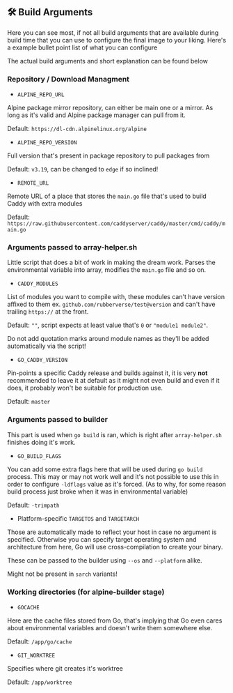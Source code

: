 ## 🛠️ Build Arguments

Here you can see most, if not all build arguments that are available during build time that you can use to configure the final image to your liking. Here's a example bullet point list of what you can configure


The actual build arguments and short explanation can be found below

### Repository / Download Managment

- `ALPINE_REPO_URL`

Alpine package mirror repository, can either be main one or a mirror. As long as it's valid and Alpine package manager can pull from it.

Default: `https://dl-cdn.alpinelinux.org/alpine`

- `ALPINE_REPO_VERSION`

Full version that's present in package repository to pull packages from

Default: `v3.19`, can be changed to `edge` if so inclined!

- `REMOTE_URL`

Remote URL of a place that stores the `main.go` file that's used to build Caddy with extra modules

Default: `https://raw.githubusercontent.com/caddyserver/caddy/master/cmd/caddy/main.go`

### Arguments passed to array-helper.sh

Little script that does a bit of work in making the dream work. Parses the environmental variable into array, modifies the `main.go` file and so on.

- `CADDY_MODULES`

List of modules you want to compile with, these modules can't have version affixed to them ex. `github.com/rubberverse/test@version` and can't have trailing `https://` at the front.

Default: `""`, script expects at least value that's `0` or `"module1 module2"`.

Do not add quotation marks around module names as they'll be added automatically via the script!

- `GO_CADDY_VERSION`

Pin-points a specific Caddy release and builds against it, it is very **not** recommended to leave it at default as it might not even build and even if it does, it probably won't be suitable for production use.

Default: `master`

### Arguments passed to builder

This part is used when `go build` is ran, which is right after `array-helper.sh` finishes doing it's work.

- `GO_BUILD_FLAGS`

You can add some extra flags here that will be used during `go build` process. This may or may not work well and it's not possible to use this in order to configure `-ldflags` value as it's forced. (As to why, for some reason build process just broke when it was in environmental variable)

Default: `-trimpath`

- Platform-specific `TARGETOS` and `TARGETARCH`

Those are automatically made to reflect your host in case no argument is specified. Otherwise you can specify target operating system and architecture from here, Go will use cross-compilation to create your binary.

These can be passed to the builder using `--os` and `--platform` alike. 

Might not be present in `sarch` variants!

### Working directories (for alpine-builder stage)

- `GOCACHE`

Here are the cache files stored from Go, that's implying that Go even cares about environmental variables and doesn't write them somewhere else.

Default: `/app/go/cache`

- `GIT_WORKTREE`

Specifies where git creates it's worktree

Default: `/app/worktree`

